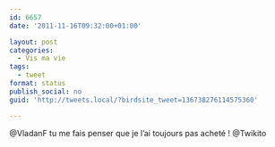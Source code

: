 ```yaml
---
id: 6657
date: '2011-11-16T09:32:00+01:00'

layout: post
categories:
  - Vis ma vie
tags:
  - tweet
format: status
publish_social: no
guid: 'http://tweets.local/?birdsite_tweet=136738276114575360'

---
```


@VladanF tu me fais penser que je l’ai toujours pas acheté ! @Twikito